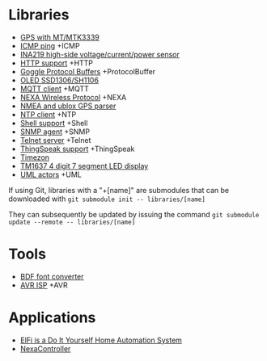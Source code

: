 # Libraries

* [GPS with MT/MTK3339](https://github.com/jeditekunum/CosaGPS)
* [ICMP ping](https://github.com/mikaelpatel/Cosa-ICMP) +ICMP
* [INA219 high-side voltage/current/power sensor](https://github.com/jeditekunum/CosaINA219)
* [HTTP support](https://github.com/mikaelpatel/Cosa-HTTP) +HTTP
* [Goggle Protocol Buffers](https://github.com/mikaelpatel/Cosa-ProtocolBuffer) +ProtocolBuffer
* [OLED SSD1306/SH1106](https://github.com/jeditekunum/CosaOLED)
* [MQTT client](https://github.com/mikaelpatel/Cosa-MQTT) +MQTT
* [NEXA Wireless Protocol](https://github.com/mikaelpatel/Cosa-NEXA) +NEXA
* [NMEA and ublox GPS parser](https://github.com/SlashDevin/CosaGPS)
* [NTP client](https://github.com/mikaelpatel/Cosa-NTP) +NTP
* [Shell support](https://github.com/mikaelpatel/Cosa-Shell) +Shell
* [SNMP agent](https://github.com/mikaelpatel/Cosa-SNMP) +SNMP
* [Telnet server](https://github.com/mikaelpatel/Cosa-Telnet) +Telnet
* [ThingSpeak support](https://github.com/mikaelpatel/Cosa-ThingSpeak) +ThingSpeak
* [Timezon](https://github.com/jeditekunum/CosaTimezone)
* [TM1637 4 digit 7 segment LED display](https://github.com/jeditekunum/CosaTM1637)
* [UML actors](https://github.com/mikaelpatel/Cosa-UML) +UML

If using Git, libraries with a "+[name]" are submodules that can be downloaded with 
`git submodule init -- libraries/[name]`

They can subsequently be updated by issuing the command
`git submodule update --remote -- libraries/[name]`

# Tools

* [BDF font converter](https://github.com/jeditekunum/bdf2uc)
* [AVR ISP](https://github.com/mikaelpatel/Cosa-AVR) +AVR


# Applications

* [ElFi is a Do It Yourself Home Automation System](https://github.com/sehlstrom/ElFi)
* [NexaController](https://github.com/balmli/NexaController)
